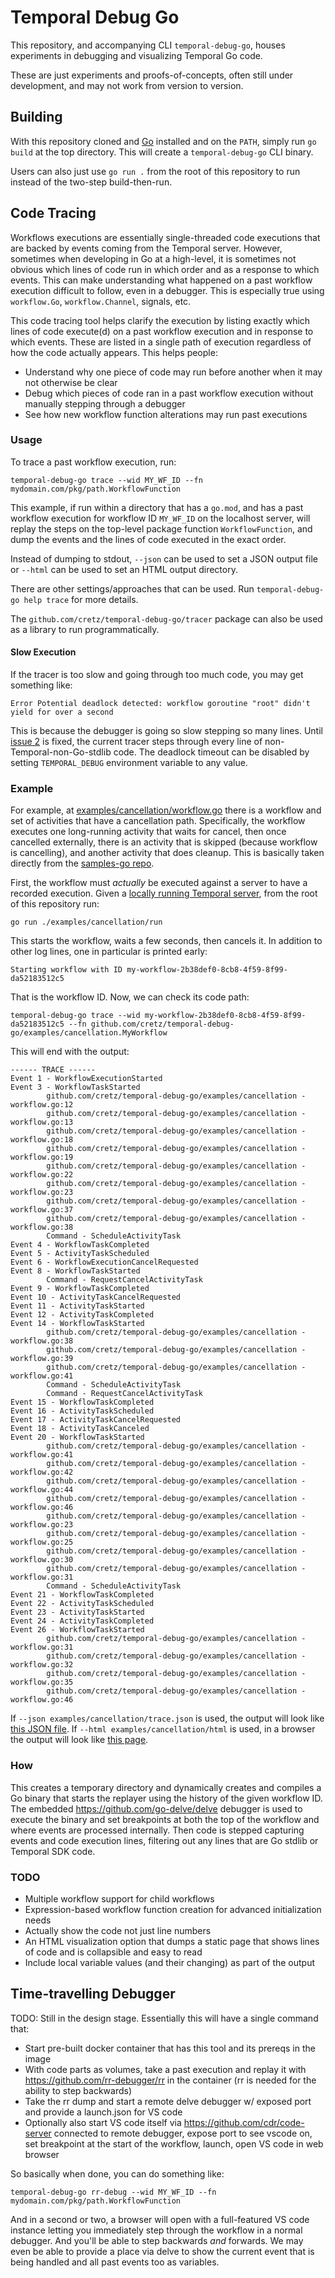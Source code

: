 # Temporal Debug Go

This repository, and accompanying CLI `temporal-debug-go`, houses experiments in debugging and visualizing Temporal Go
code.

These are just experiments and proofs-of-concepts, often still under development, and may not work from version to
version.

## Building

With this repository cloned and [Go](https://golang.org/) installed and on the `PATH`, simply run `go build` at the top
directory. This will create a `temporal-debug-go` CLI binary.

Users can also just use `go run .` from the root of this repository to run instead of the two-step build-then-run.

## Code Tracing

Workflows executions are essentially single-threaded code executions that are backed by events coming from the Temporal
server. However, sometimes when developing in Go at a high-level, it is sometimes not obvious which lines of code run in
which order and as a response to which events. This can make understanding what happened on a past workflow execution
difficult to follow, even in a debugger. This is especially true using `workflow.Go`, `workflow.Channel`, signals, etc.

This code tracing tool helps clarify the execution by listing exactly which lines of code execute(d) on a past workflow
execution and in response to which events. These are listed in a single path of execution regardless of how the code
actually appears. This helps people:

* Understand why one piece of code may run before another when it may not otherwise be clear
* Debug which pieces of code ran in a past workflow execution without manually stepping through a debugger
* See how new workflow function alterations may run past executions

### Usage

To trace a past workflow execution, run:

    temporal-debug-go trace --wid MY_WF_ID --fn mydomain.com/pkg/path.WorkflowFunction

This example, if run within a directory that has a `go.mod`, and has a past workflow execution for workflow ID
`MY_WF_ID` on the localhost server, will replay the steps on the top-level package function `WorkflowFunction`, and dump
the events and the lines of code executed in the exact order.

Instead of dumping to stdout, `--json` can be used to set a JSON output file or `--html` can be used to set an HTML
output directory.

There are other settings/approaches that can be used. Run `temporal-debug-go help trace` for more details.

The `github.com/cretz/temporal-debug-go/tracer` package can also be used as a library to run programmatically.

#### Slow Execution

If the tracer is too slow and going through too much code, you may get something like:

    Error Potential deadlock detected: workflow goroutine "root" didn't yield for over a second

This is because the debugger is going so slow stepping so many lines. Until
[issue 2](https://github.com/cretz/temporal-debug-go/issues/2) is fixed, the current tracer steps through every line of
non-Temporal-non-Go-stdlib code. The deadlock timeout can be disabled by setting `TEMPORAL_DEBUG` environment variable
to any value.

### Example

For example, at [examples/cancellation/workflow.go](examples/cancellation/workflow.go) there is a workflow and set of
activities that have a cancellation path. Specifically, the workflow executes one long-running activity that waits for
cancel, then once cancelled externally, there is an activity that is skipped (because workflow is cancelling), and
another activity that does cleanup. This is basically taken directly from the
[samples-go repo](https://github.com/temporalio/samples-go/tree/main/cancellation).

First, the workflow must _actually_ be executed against a server to have a recorded execution. Given a
[locally running Temporal server](https://docs.temporal.io/docs/server/quick-install/), from the root of this repository
run:

    go run ./examples/cancellation/run

This starts the workflow, waits a few seconds, then cancels it. In addition to other log lines, one in particular is
printed early:

    Starting workflow with ID my-workflow-2b38def0-8cb8-4f59-8f99-da52183512c5

That is the workflow ID. Now, we can check its code path:

    temporal-debug-go trace --wid my-workflow-2b38def0-8cb8-4f59-8f99-da52183512c5 --fn github.com/cretz/temporal-debug-go/examples/cancellation.MyWorkflow

This will end with the output:

    ------ TRACE ------
    Event 1 - WorkflowExecutionStarted
    Event 3 - WorkflowTaskStarted
            github.com/cretz/temporal-debug-go/examples/cancellation - workflow.go:12
            github.com/cretz/temporal-debug-go/examples/cancellation - workflow.go:13
            github.com/cretz/temporal-debug-go/examples/cancellation - workflow.go:18
            github.com/cretz/temporal-debug-go/examples/cancellation - workflow.go:19
            github.com/cretz/temporal-debug-go/examples/cancellation - workflow.go:22
            github.com/cretz/temporal-debug-go/examples/cancellation - workflow.go:23
            github.com/cretz/temporal-debug-go/examples/cancellation - workflow.go:37
            github.com/cretz/temporal-debug-go/examples/cancellation - workflow.go:38
            Command - ScheduleActivityTask
    Event 4 - WorkflowTaskCompleted
    Event 5 - ActivityTaskScheduled
    Event 6 - WorkflowExecutionCancelRequested
    Event 8 - WorkflowTaskStarted
            Command - RequestCancelActivityTask
    Event 9 - WorkflowTaskCompleted
    Event 10 - ActivityTaskCancelRequested
    Event 11 - ActivityTaskStarted
    Event 12 - ActivityTaskCompleted
    Event 14 - WorkflowTaskStarted
            github.com/cretz/temporal-debug-go/examples/cancellation - workflow.go:38
            github.com/cretz/temporal-debug-go/examples/cancellation - workflow.go:39
            github.com/cretz/temporal-debug-go/examples/cancellation - workflow.go:41
            Command - ScheduleActivityTask
            Command - RequestCancelActivityTask
    Event 15 - WorkflowTaskCompleted
    Event 16 - ActivityTaskScheduled
    Event 17 - ActivityTaskCancelRequested
    Event 18 - ActivityTaskCanceled
    Event 20 - WorkflowTaskStarted
            github.com/cretz/temporal-debug-go/examples/cancellation - workflow.go:41
            github.com/cretz/temporal-debug-go/examples/cancellation - workflow.go:42
            github.com/cretz/temporal-debug-go/examples/cancellation - workflow.go:44
            github.com/cretz/temporal-debug-go/examples/cancellation - workflow.go:46
            github.com/cretz/temporal-debug-go/examples/cancellation - workflow.go:23
            github.com/cretz/temporal-debug-go/examples/cancellation - workflow.go:25
            github.com/cretz/temporal-debug-go/examples/cancellation - workflow.go:30
            github.com/cretz/temporal-debug-go/examples/cancellation - workflow.go:31
            Command - ScheduleActivityTask
    Event 21 - WorkflowTaskCompleted
    Event 22 - ActivityTaskScheduled
    Event 23 - ActivityTaskStarted
    Event 24 - ActivityTaskCompleted
    Event 26 - WorkflowTaskStarted
            github.com/cretz/temporal-debug-go/examples/cancellation - workflow.go:31
            github.com/cretz/temporal-debug-go/examples/cancellation - workflow.go:32
            github.com/cretz/temporal-debug-go/examples/cancellation - workflow.go:35
            github.com/cretz/temporal-debug-go/examples/cancellation - workflow.go:46

If `--json examples/cancellation/trace.json` is used, the output will look like
[this JSON file](examples/cancellation/trace.json). If `--html examples/cancellation/html` is used, in a browser the
output will look like [this page](https://cretz.github.io/temporal-debug-go/examples/cancellation/html/).

### How

This creates a temporary directory and dynamically creates and compiles a Go binary that starts the replayer using the
history of the given workflow ID. The embedded https://github.com/go-delve/delve debugger is used to execute the binary
and set breakpoints at both the top of the workflow and where events are processed internally. Then code is stepped
capturing events and code execution lines, filtering out any lines that are Go stdlib or Temporal SDK code.

### TODO

* Multiple workflow support for child workflows
* Expression-based workflow function creation for advanced initialization needs
* Actually show the code not just line numbers
* An HTML visualization option that dumps a static page that shows lines of code and is collapsible and easy to read
* Include local variable values (and their changing) as part of the output

## Time-travelling Debugger

TODO: Still in the design stage. Essentially this will have a single command that:

* Start pre-built docker container that has this tool and its prereqs in the image
* With code parts as volumes, take a past execution and replay it with https://github.com/rr-debugger/rr in the
  container (rr is needed for the ability to step backwards)
* Take the rr dump and start a remote delve debugger w/ exposed port and provide a launch.json for VS code
* Optionally also start VS code itself via https://github.com/cdr/code-server connected to remote debugger, expose port
  to see vscode on, set breakpoint at the start of the workflow, launch, open VS code in web browser

So basically when done, you can do something like:

    temporal-debug-go rr-debug --wid MY_WF_ID --fn mydomain.com/pkg/path.WorkflowFunction

And in a second or two, a browser will open with a full-featured VS code instance letting you immediately step through
the workflow in a normal debugger. And you'll be able to step backwards _and_ forwards. We may even be able to provide
a place via delve to show the current event that is being handled and all past events too as variables.